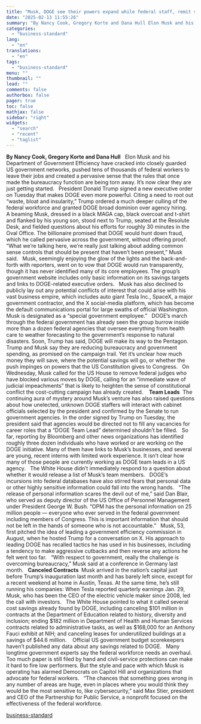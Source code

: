 ```yaml
---
title: "Musk, DOGE see their powers expand while federal staff, remit stay shrouded"
date: "2025-02-13 11:55:26"
summary: "By Nancy Cook, Gregory Korte and Dana Hull Elon Musk and his Department of Government Efficiency have cracked into closely guarded US government networks, pushed tens of thousands of federal workers to leave their jobs and created a pervasive sense that the rules that once made the bureaucracy function are..."
categories:
  - "business-standard"
lang:
  - "en"
translations:
  - "en"
tags:
  - "business-standard"
menu: ""
thumbnail: ""
lead: ""
comments: false
authorbox: false
pager: true
toc: false
mathjax: false
sidebar: "right"
widgets:
  - "search"
  - "recent"
  - "taglist"
---
```


**By Nancy Cook, Gregory Korte and Dana Hull**
 
Elon Musk and his Department of Government Efficiency have cracked into closely guarded US government networks, pushed tens of thousands of federal workers to leave their jobs and created a pervasive sense that the rules that once made the bureaucracy function are being torn away.
It’s now clear they are just getting started.
 
President Donald Trump signed a new executive order on Tuesday that makes DOGE even more powerful. Citing a need to root out “waste, bloat and insularity,” Trump ordered a much deeper culling of the federal workforce and granted DOGE broad dominion over agency hiring. 
 
A beaming Musk, dressed in a black MAGA cap, black overcoat and t-shirt and flanked by his young son, stood next to Trump, seated at the Resolute Desk, and fielded questions about his efforts for roughly 30 minutes in the Oval Office. The billionaire promised that DOGE would hunt down fraud, which he called pervasive across the government, without offering proof.
 
“What we’re talking here, we’re really just talking about adding common sense controls that should be present that haven’t been present,” Musk said.
 
Musk, seemingly enjoying the glow of the lights and the back-and-forth with reporters, went on to vow that DOGE would run transparently, though it has never identified many of its core employees. The group’s government website includes only basic information on its savings targets and links to DOGE-related executive orders.
 
Musk has also declined to publicly lay out any potential conflicts of interest that could arise with his vast business empire, which includes auto giant Tesla Inc., SpaceX, a major government contractor, and the X social-media platform, which has become the default communications portal for large swaths of official Washington. Musk is designated as a “special government employee.”
 
DOGE’s march through the federal government has already seen the group burrow inside more than a dozen federal agencies that oversee everything from health care to weather forecasting to the government’s response to natural disasters. Soon, Trump has said, DOGE will make its way to the Pentagon. 
 
Trump and Musk say they are reducing bureaucracy and government spending, as promised on the campaign trail. Yet it’s unclear how much money they will save, where the potential savings will go, or whether the push impinges on powers that the US Constitution gives to Congress.
 
On Wednesday, Musk called for the US House to remove federal judges who have blocked various moves by DOGE, calling for an “immediate wave of judicial impeachments” that is likely to heighten the sense of constitutional conflict the cost-cutting campaign has already created. 
 
**Team Leads** 
The continuing aura of mystery around Musk’s venture has also raised questions about how unelected, unknown DOGE staffers will interact with cabinet officials selected by the president and confirmed by the Senate to run government agencies. In the order signed by Trump on Tuesday, the president said that agencies would be directed not to fill any vacancies for career roles that a “DOGE Team Lead” determined shouldn’t be filled.
 
So far, reporting by Bloomberg and other news organizations has identified roughly three dozen individuals who have worked or are working on the DOGE initiative. Many of them have links to Musk’s businesses, and several are young, recent interns with limited work experience. It isn’t clear how many of those people are currently working as DOGE team leads in a US agency.
 
The White House didn’t immediately respond to a question about whether it would release a list of Musk’s team members.
 
DOGE’s incursions into federal databases have also stirred fears that personal data or other highly sensitive information could fall into the wrong hands.
 
“The release of personal information scares the devil out of me,” said Dan Blair, who served as deputy director of the US Office of Personnel Management under President George W. Bush. “OPM has the personal information on 25 million people — everyone who ever served in the federal government including members of Congress. This is important information that should not be left in the hands of someone who is not accountable.”
 
Musk, 53, first pitched the idea of leading a government efficiency commission in August, when he hosted Trump for a conversation on X. His approach to leading DOGE has recalled tactics he has used in his businesses, including a tendency to make aggressive cutbacks and then reverse any actions he felt went too far.
 
“With respect to government, really the challenge is overcoming bureaucracy,” Musk said at a conference in Germany last month.
 
**Canceled Contracts** 
Musk arrived in the nation’s capital just before Trump’s inauguration last month and has barely left since, except for a recent weekend at home in Austin, Texas. At the same time, he’s still running his companies: When Tesla reported quarterly earnings Jan. 29, Musk, who has been the CEO of the electric vehicle maker since 2008, led the call with investors.
 
The White House pointed to what it called several cost savings already found by DOGE, including canceling $101 million in contracts at the Department of Education related to history, diversity and inclusion; ending $182 million in Department of Health and Human Services contracts related to administrative tasks, as well as $168,000 for an Anthony Fauci exhibit at NIH; and canceling leases for underutilized buildings at a savings of $44.6 million. 
 
Official US government budget scorekeepers haven’t published any data about any savings related to DOGE.
 
Many longtime government experts say the federal workforce needs an overhaul. Too much paper is still filed by hand and civil-service protections can make it hard to fire low performers. But the style and pace with which Musk is operating has alarmed Democrats on Capitol Hill and organizations that advocate for federal workers.
 
“The chances that something goes wrong in any number of areas are huge, even in places where you would think they would be the most sensitive to, like cybersecurity,” said Max Stier, president and CEO of the Partnership for Public Service, a nonprofit focused on the effectiveness of the federal workforce.

[business-standard](https://www.business-standard.com/world-news/musk-doge-see-their-powers-expand-while-federal-staff-remit-stay-shrouded-125021300323_1.html)
